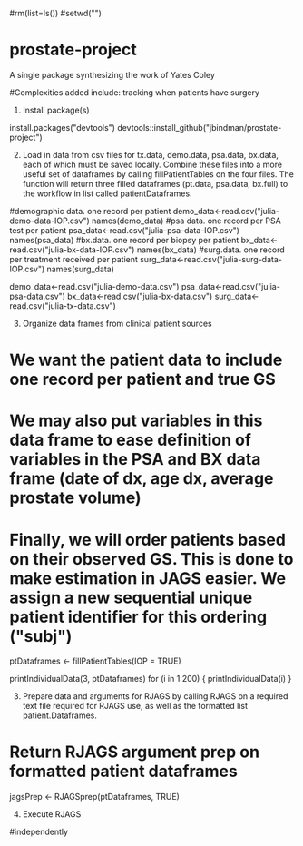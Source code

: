 
#rm(list=ls())
#setwd("<your wd>")

# prostate-project
A single package synthesizing the work of Yates Coley

#Complexities added include: tracking when patients have surgery


1. Install package(s)

install.packages("devtools")
devtools::install_github("jbindman/prostate-project") 

2. Load in data from csv files for tx.data, demo.data, psa.data, bx.data, each of which must be saved locally. Combine these files into a more useful set of dataframes by calling fillPatientTables on the four files. The function will return three filled dataframes (pt.data, psa.data, bx.full) to the workflow in list called patientDataframes. 

#demographic data. one record per patient
demo_data<-read.csv("julia-demo-data-IOP.csv")
names(demo_data)
#psa data. one record per PSA test per patient
psa_data<-read.csv("julia-psa-data-IOP.csv")
names(psa_data)
#bx.data. one record per biopsy per patient
bx_data<-read.csv("julia-bx-data-IOP.csv")
names(bx_data)
#surg.data. one record per treatment received per patient
surg_data<-read.csv("julia-surg-data-IOP.csv")
names(surg_data)


demo_data<-read.csv("julia-demo-data.csv")
psa_data<-read.csv("julia-psa-data.csv")
bx_data<-read.csv("julia-bx-data.csv")
surg_data<-read.csv("julia-tx-data.csv")

3. Organize data frames from clinical patient sources
# We want the patient data to include one record per patient and true GS
# We may also put variables in this data frame to ease definition of variables in the PSA and BX data frame (date of dx, age dx, average prostate volume)
# Finally, we will order patients based on their observed GS. This is done to make estimation in JAGS easier. We assign a new sequential unique patient identifier for this ordering ("subj")

ptDataframes <- fillPatientTables(IOP = TRUE)

printIndividualData(3, ptDataframes)
for (i in 1:200) {
  printIndividualData(i)
}


3. Prepare data and arguments for RJAGS by calling RJAGS on a required text file required for RJAGS use, as well as the formatted list patient.Dataframes.

# Return RJAGS argument prep on formatted patient dataframes
jagsPrep <- RJAGSprep(ptDataframes, TRUE)

4. Execute RJAGS 

#independently
